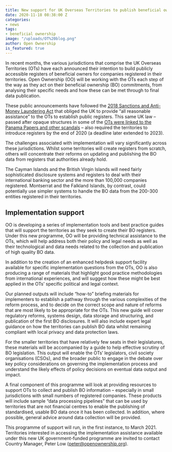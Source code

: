 ```yaml
---
title: New support for UK Overseas Territories to publish beneficial ownership data
date: 2020-11-18 08:38:00 Z
categories:
- news
tags:
- beneficial ownership
image: "/uploads/OT%20blog.png"
author: Open Ownership
is_featured: true
---
```


In recent months, the various jurisdictions that comprise the UK Overseas Territories (OTs) have each announced their intention to build publicly accessible registers of beneficial owners for companies registered in their territories. Open Ownership (OO) will be working with the OTs each step of the way as they act on their beneficial ownership (BO) commitments, from analysing their specific needs and how these can be met through to final data publication. 

These public announcements have followed the [2018 Sanctions and Anti-Money Laundering Act](https://www.legislation.gov.uk/ukpga/2018/13/section/51) that obliged the UK to provide “all reasonable assistance” to the OTs to establish public registers. This same UK law – passed after opaque structures in some of the [OTs were linked to the Panama Papers and other scandals](https://publications.parliament.uk/pa/cm201719/cmselect/cmfaff/1464/146406.htm) – also required the territories to introduce registers by the end of 2020 (a deadline later extended to 2023). 

The challenges associated with implementation will vary significantly across these jurisdictions. Whilst some territories will create registers from scratch, others will concentrate their reforms on updating and publishing the BO data from registers that authorities already hold. 

The Cayman Islands and the British Virgin Islands will need fairly sophisticated disclosure systems and registers to deal with their international banking sector and the more than 100,000 companies registered. Montserrat and the Falkland Islands, by contrast, could potentially use simpler systems to handle the BO data from the 200-300 entities registered in their territories. 

## Implementation support

OO is developing a series of implementation tools and best practice guides that will support the territories as they seek to create their BO registers. Under this new programme, OO will be providing technical assistance to the OTs, which will help address both their policy and legal needs as well as their technological and data needs related to the collection and publication of high quality BO data. 
 
In addition to the creation of an enhanced helpdesk support facility available for specific implementation questions from the OTs, OO is also producing a range of materials that highlight good practice methodologies from international experiences, and will suggest how these might be best applied in the OTs’ specific political and legal context. 

Our planned outputs will include “how-to” briefing materials for implementers to establish a pathway through the various complexities of the reform process, and to decide on the correct scope and nature of reforms that are most likely to be appropriate for the OTs. This new guide will cover regulatory reforms, systems design, data storage and structuring, and publication of the first BO disclosures. It will also include expert legal guidance on how the territories can publish BO data whilst remaining compliant with local privacy and data protection laws. 

For the smaller territories that have relatively few seats in their legislatures, these materials will be accompanied by a guide to help effective scrutiny of BO legislation. This output will enable the OTs’ legislators, civil society organisations (CSOs), and the broader public to engage in the debate over key policy considerations on governing the implementation process and understand the likely effects of policy decisions on eventual data output and impact.

A final component of this programme will look at providing resources to support OTs to collect and publish BO information – especially in small jurisdictions with small numbers of registered companies. These products will include sample “data processing pipelines” that can be used by territories that are not financial centres to enable the publishing of standardised, usable BO data once it has been collected. In addition, where possible, general advice around data collection will be provided. 

This programme of support will run, in the first instance, to March 2021. Territories interested in accessing the implementation assistance available under this new UK government-funded programme are invited to contact Country Manager, Peter Low (peter@openownership.org).
